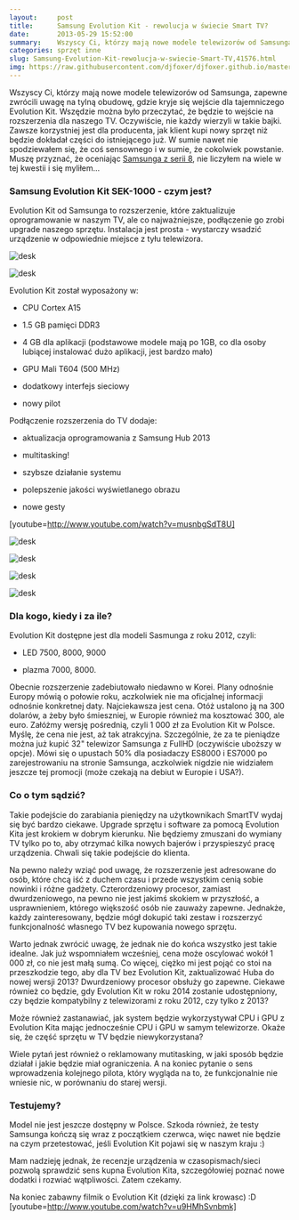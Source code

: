 ```yaml
---
layout:     post
title:      Samsung Evolution Kit - rewolucja w świecie Smart TV?
date:       2013-05-29 15:52:00
summary:    Wszyscy Ci, którzy mają nowe modele telewizorów od Samsunga, zapewne zwrócili uwagę na tylną obudowę, gdzie kryje się wejście dla tajemniczego Evolution Kit. Wszędzie można było przeczytać, że będzie to wejście na rozszerzenia dla naszego TV. Oczywiście, nie każdy wierzyli w takie bajki. Zawsze korzystniej jest dla producenta, jak klient kupi nowy sprzęt niż będzie dokładał części do istniejącego ...
categories: sprzęt inne
slug: Samsung-Evolution-Kit-rewolucja-w-swiecie-Smart-TV,41576.html
img: https://raw.githubusercontent.com/djfoxer/djfoxer.github.io/master/_img/2013-5-29-_104_/g_-_-x-_-_-_x20130529112523_0.jpg
---
```




Wszyscy Ci, którzy mają nowe modele telewizorów od Samsunga, zapewne zwrócili uwagę na tylną obudowę, gdzie kryje się wejście dla tajemniczego Evolution Kit. Wszędzie można było przeczytać, że będzie to wejście na rozszerzenia dla naszego TV. Oczywiście, nie każdy wierzyli w takie bajki. Zawsze korzystniej jest dla producenta, jak klient kupi nowy sprzęt niż będzie dokładał części do istniejącego już. W sumie nawet nie spodziewałem się, że coś sensownego i w sumie, że cokolwiek powstanie. Muszę przyznać, że oceniając [Samsunga z serii 8](http://www.dobreprogramy.pl/djfoxer/Samsung-Smart-TV-seria--domowe-centrum-rozrywki,38262.html),  nie liczyłem na wiele w tej kwestii i się myliłem...



### Samsung Evolution Kit SEK-1000 - czym jest?



Evolution Kit od Samsunga to rozszerzenie, które zaktualizuje oprogramowanie w naszym TV, ale co najważniejsze, podłączenie go zrobi upgrade naszego sprzętu. Instalacja jest prosta - wystarczy wsadzić urządzenie w odpowiednie miejsce z tyłu telewizora.



![desk](https://raw.githubusercontent.com/djfoxer/djfoxer.github.io/master/_img/2013-5-29-_104_/g_-_-x-_-_-_x20130529112523_0.jpg)


![desk](https://raw.githubusercontent.com/djfoxer/djfoxer.github.io/master/_img/2013-5-29-_104_/g_-_-x-_-_-_x20130529112529_0.jpg)



Evolution Kit został wyposażony w:



  * CPU Cortex A15 

  * 1.5 GB pamięci DDR3 

  * 4 GB dla aplikacji (podstawowe modele mają po 1GB, co dla osoby lubiącej instalować dużo aplikacji, jest bardzo mało)

  * GPU Mali T604  (500 MHz)

  * dodatkowy interfejs sieciowy

  * nowy pilot





Podłączenie rozszerzenia do TV dodaje:



  * aktualizacja oprogramowania z Samsung Hub 2013

  * multitasking!

  * szybsze działanie systemu

  * polepszenie jakości wyświetlanego obrazu

  * nowe gesty



[youtube=http://www.youtube.com/watch?v=musnbgSdT8U]


![desk](https://raw.githubusercontent.com/djfoxer/djfoxer.github.io/master/_img/2013-5-29-_104_/g_-_-x-_-_-_x20130529112538_0.jpg)


![desk](https://raw.githubusercontent.com/djfoxer/djfoxer.github.io/master/_img/2013-5-29-_104_/g_-_-x-_-_-_x20130529112546_0.jpg)




![desk](https://raw.githubusercontent.com/djfoxer/djfoxer.github.io/master/_img/2013-5-29-_104_/g_-_-x-_-_-_x20130529104532_0.jpg)




![desk](https://raw.githubusercontent.com/djfoxer/djfoxer.github.io/master/_img/2013-5-29-_104_/g_-_-x-_-_-_x20130529135323_0.jpg)





### Dla kogo, kiedy i za ile?


Evolution Kit dostępne jest dla modeli Sasmunga z roku 2012, czyli: 



  * LED 7500, 8000, 9000

  * plazma 7000, 8000.



Obecnie rozszerzenie zadebiutowało niedawno w Korei. Plany odnośnie Europy mówią o połowie roku, aczkolwiek nie ma oficjalnej informacji odnośnie konkretnej daty. Najciekawsza jest cena. Otóż ustalono ją na 300 dolarów, a żeby było śmieszniej, w Europie również ma kosztować 300, ale euro. Załóżmy wersję pośrednią, czyli 1 000 zł za Evolution Kit w Polsce. Myślę, że cena nie jest, aż tak atrakcyjna. Szczególnie, że za te pieniądze można już kupić 32" telewizor Samsunga z FullHD (oczywiście uboższy w opcje). Mówi się o upustach 50% dla posiadaczy ES8000 i ES7000 po zarejestrowaniu na stronie Samsunga, aczkolwiek nigdzie nie widziałem jeszcze tej promocji (może czekają na debiut w Europie i USA?).



### Co o tym sądzić?


Takie podejście do zarabiania pieniędzy na użytkownikach SmartTV wydaj się być bardzo ciekawe. Upgrade sprzętu i software za pomocą Evolution Kita jest krokiem w dobrym kierunku. Nie będziemy zmuszani do wymiany TV tylko po to, aby otrzymać kilka nowych bajerów i przyspieszyć pracę urządzenia. Chwali się takie podejście do klienta. 

Na pewno należy wziąć pod uwagę, że rozszerzenie jest adresowane do osób, które chcą iść z duchem czasu i przede wszystkim cenią sobie nowinki i różne gadżety. Czterordzeniowy procesor, zamiast dwurdzeniowego, na pewno nie jest jakimś skokiem w przyszłość, a usprawnieniem, którego większość osób nie zauważy zapewne. Jednakże, każdy zainteresowany, będzie mógł dokupić taki zestaw i rozszerzyć funkcjonalność własnego TV bez kupowania nowego sprzętu. 
 
Warto jednak zwrócić uwagę, że jednak nie do końca wszystko jest takie idealne. Jak już wspomniałem wcześniej, cena może oscylować wokół 1 000 zł, co nie jest małą sumą. Co więcej, ciężko mi jest pojąć co stoi na przeszkodzie tego, aby dla TV bez Evolution Kit, zaktualizować Huba do nowej wersji 2013? Dwurdzeniowy procesor obsłuży go zapewne. Ciekawe również co będzie, gdy Evolution Kit w roku 2014 zostanie udostępniony, czy będzie kompatybilny z telewizorami z roku 2012, czy tylko z 2013? 

Może również zastanawiać, jak system będzie wykorzystywał CPU i GPU z Evolution Kita mając jednocześnie CPU i GPU w samym telewizorze. Okaże się, że część sprzętu w TV będzie niewykorzystana?

Wiele pytań jest również o reklamowany mutitasking, w jaki sposób będzie działał i jakie będzie miał ograniczenia. A na koniec pytanie o sens wprowadzenia kolejnego pilota, który wygląda na to, że funkcjonalnie nie wniesie nic, w porównaniu do starej wersji. 




### Testujemy?



Model nie jest jeszcze dostępny w Polsce. Szkoda również, że testy Samsunga kończą się wraz z początkiem czerwca, więc nawet nie będzie na czym przetestować, jeśli Evolution Kit pojawi się w naszym kraju :) 

Mam nadzieję jednak, że recenzje urządzenia w czasopismach/sieci pozwolą sprawdzić sens kupna Evolution Kita, szczegółowiej poznać nowe dodatki i rozwiać wątpliwości. Zatem czekamy.

Na koniec zabawny filmik o Evolution Kit (dzięki za link krowasc) :D
[youtube=http://www.youtube.com/watch?v=u9HMhSvnbmk]